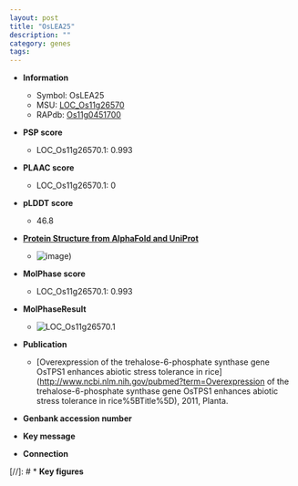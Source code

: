 ```yaml
---
layout: post
title: "OsLEA25"
description: ""
category: genes
tags: 
---
```


* **Information**  
    + Symbol: OsLEA25  
    + MSU: [LOC_Os11g26570](http://rice.plantbiology.msu.edu/cgi-bin/ORF_infopage.cgi?orf=LOC_Os11g26570)  
    + RAPdb: [Os11g0451700](http://rapdb.dna.affrc.go.jp/viewer/gbrowse_details/irgsp1?name=Os11g0451700)  

* **PSP score**  
    + LOC_Os11g26570.1: 0.993 

* **PLAAC score**  
    + LOC_Os11g26570.1: 0 

* **pLDDT score**
    + 46.8

* **[Protein Structure from AlphaFold and UniProt](https://www.uniprot.org/uniprotkb/Q53JR9/entry#structure)**
    + ![image](https://ricepsp.github.io/images/Q5/AF-Q53JR9-F1.png))

* **MolPhase score**
    + LOC_Os11g26570.1: 0.993

* **MolPhaseResult**
    + ![LOC_Os11g26570.1](https://ricepsp.github.io/pictures/LOC_Os11g/LOC_Os11g26570.1.png)

* **Publication**  
    + [Overexpression of the trehalose-6-phosphate synthase gene OsTPS1 enhances abiotic stress tolerance in rice](http://www.ncbi.nlm.nih.gov/pubmed?term=Overexpression of the trehalose-6-phosphate synthase gene OsTPS1 enhances abiotic stress tolerance in rice%5BTitle%5D), 2011, Planta.

* **Genbank accession number**  

* **Key message**  

* **Connection**  

[//]: # * **Key figures**  


